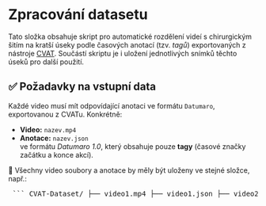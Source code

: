 # Zpracování datasetu

Tato složka obsahuje skript pro automatické rozdělení videí s chirurgickým šitím na kratší úseky podle časových anotací (tzv. _tagů_) exportovaných z nástroje [CVAT](https://cvat.org/). Součástí skriptu je i uložení jednotlivých snímků těchto úseků pro další použití.

## ✅ Požadavky na vstupní data

Každé video musí mít odpovídající anotaci ve formátu `Datumaro`, exportovanou z CVATu. Konkrétně:

- **Video:** `nazev.mp4`
- **Anotace:** `nazev.json`  
  ve formátu _Datumaro 1.0_, který obsahuje pouze **tagy** (časové značky začátku a konce akcí).

📁 Všechny video soubory a anotace by měly být uloženy ve stejné složce, např.:
<pre lang="markdown"> ``` CVAT-Dataset/ ├── video1.mp4 ├── video1.json ├── video2.mp4 ├── video2.json └── ... ``` </pre>
